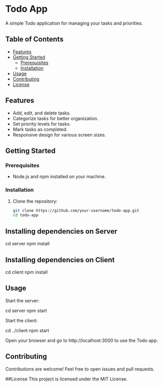 # Todo App

A simple Todo application for managing your tasks and priorities.

## Table of Contents

- [Features](#features)
- [Getting Started](#getting-started)
  - [Prerequisites](#prerequisites)
  - [Installation](#installation)
- [Usage](#usage)
- [Contributing](#contributing)
- [License](#license)

## Features

- Add, edit, and delete tasks.
- Categorize tasks for better organization.
- Set priority levels for tasks.
- Mark tasks as completed.
- Responsive design for various screen sizes.

## Getting Started

### Prerequisites

- Node.js and npm installed on your machine.

### Installation

1. Clone the repository:

   ```bash
   git clone https://github.com/your-username/todo-app.git
   cd todo-app

   
## Installing dependencies on Server

 cd server
 npm install

## Installing dependencies on Client

 cd client
 npm install

## Usage

Start the server:

cd server
npm start


Start the client:


cd ../client
npm start


Open your browser and go to http://localhost:3000 to use the Todo app.


## Contributing
Contributions are welcome! Feel free to open issues and pull requests.

##License
This project is licensed under the MIT License.








